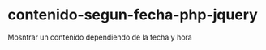 contenido-segun-fecha-php-jquery
================================

Mosntrar un contenido dependiendo de la fecha y hora
